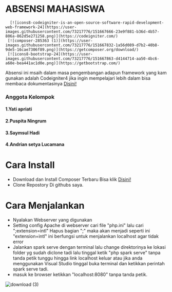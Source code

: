 # ABSENSI MAHASISWA 
      [![icons8-codeigniter-is-an-open-source-software-rapid-development-web-framework-24](https://user-images.githubusercontent.com/73217776/151667666-23e9f881-b36d-4b57-806a-862d5e271258.png)](https://codeigniter.com/)
     [![composer-285363 (1)](https://user-images.githubusercontent.com/73217776/151667832-1a56d089-d7b2-40b8-9de5-16cae7306f89.png)](https://getcomposer.org/download/)
     [![icons8-bootstrap-24](https://user-images.githubusercontent.com/73217776/151667863-d4144714-aa50-4bc6-a60e-bea441ac1d0e.png)](https://getbootstrap.com/)



Absensi ini msaih dalam masa pengembangan adapun framework yang kam gunakan adalah Codeigniter4 jika ingin mempelajari lebih dalam bisa membaca dokumentasinya [Disini!](https://codeigniter.com/user_guide/index.html)
### Anggota Kelompok
#### 1.Yati apriati
#### 2.Puspita Ningrum
#### 3.Saymsul Hadi
#### 4.Andrian setya Lucamana
#
# Cara Install
- Download dan Install Composer Terbaru Bisa klik [Disini!](https://getcomposer.org/download/)
- Clone Repostory Di githubs saya.

# Cara Menjalankan
- Nyalakan Webserver yang digunakan
- Setting config Apache di webserver cari file "php.ini" lalu cari ";extension=intl" Hapus bagian ";" maka akan menjadi seperti ini "extension=intl" ini berfungsi untuk menjalankan localhost agar tidak error
- Jalankan spark serve dengan terminal lalu change direktorinya ke lokasi folder yg sudah diclone tadi lalu tinggal ketik "php spark serve" tanpa tanda petik tunggu hingga link localhost keluar atau jika anda menggunakan Visual Studio tinggal buka terminal dan ketikkan perintah spark serve tadi.
- masuk ke browser ketikkan "localhost:8080" tanpa tanda petik.

![download (3)](https://user-images.githubusercontent.com/73217776/151668667-505ec975-a15d-4018-a0dd-3e444a132f2a.png)

